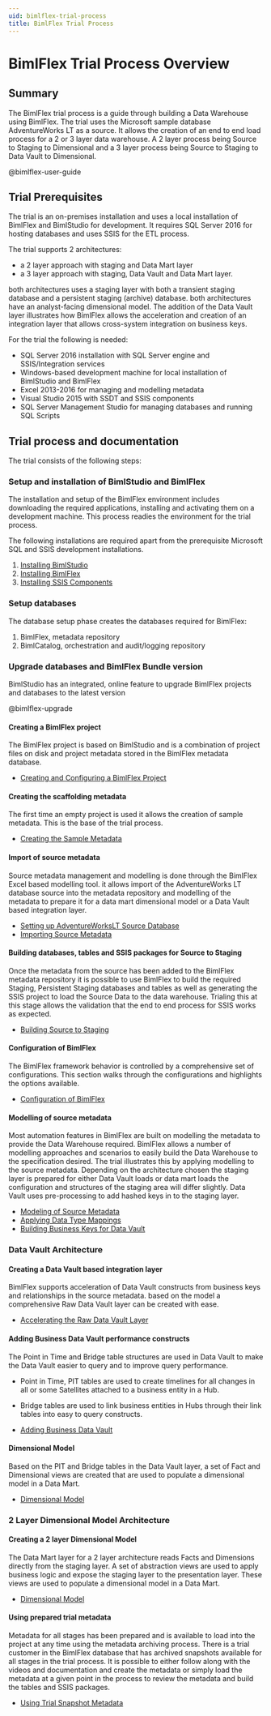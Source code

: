 ```yaml
---
uid: bimlflex-trial-process
title: BimlFlex Trial Process
---
```

# BimlFlex Trial Process Overview

## Summary

The BimlFlex trial process is a guide through building a Data Warehouse using BimlFlex. The trial uses the Microsoft sample database AdventureWorks LT as a source. It allows the creation of an end to end load process for a 2 or 3 layer data warehouse. A 2 layer process being Source to Staging to Dimensional and a 3 layer process being Source to Staging to Data Vault to Dimensional.

@bimlflex-user-guide

## Trial Prerequisites

The trial is an on-premises installation and uses a local installation of BimlFlex and BimlStudio for development. It requires SQL Server 2016 for hosting databases and uses SSIS for the ETL process.

The trial supports 2 architectures:

* a 2 layer approach with staging and Data Mart layer
* a 3 layer approach with staging, Data Vault and Data Mart layer.

both architectures uses a staging layer with both a transient staging database and a persistent staging (archive) database. both architectures have an analyst-facing dimensional model. The addition of the Data Vault layer illustrates how BimlFlex allows the acceleration and creation of an integration layer that allows cross-system integration on business keys.

For the trial the following is needed:

* SQL Server 2016 installation with SQL Server engine and SSIS/Integration services
* Windows-based development machine for local installation of BimlStudio and BimlFlex
* Excel 2013-2016 for managing and modelling metadata
* Visual Studio 2015 with SSDT and SSIS components
* SQL Server Management Studio for managing databases and running SQL Scripts

## Trial process and documentation

The trial consists of the following steps:

### Setup and installation of BimlStudio and BimlFlex

The installation and setup of the BimlFlex environment includes downloading the required applications, installing and activating them on a development machine. This process readies the environment for the trial process.

The following installations are required apart from the prerequisite Microsoft SQL and SSIS development installations.

1. [Installing BimlStudio](installing-bimlstudio.md)
1. [Installing BimlFlex](installing-bimlflex.md)
1. [Installing SSIS Components](installing-custom-SSIS-components.md)

### Setup databases

The database setup phase creates the databases required for BimlFlex:

1. BimlFlex, metadata repository
1. BimlCatalog, orchestration and audit/logging repository

### Upgrade databases and BimlFlex Bundle version

BimlStudio has an integrated, online feature to upgrade BimlFlex projects and databases to the latest version

@bimlflex-upgrade

#### Creating a BimlFlex project

The BimlFlex project is based on BimlStudio and is a combination of project files on disk and project metadata stored in the BimlFlex metadata database.

* [Creating and Configuring a BimlFlex Project](creating-and-configuring-a-bimlflex-project.md)

#### Creating the scaffolding metadata

The first time an empty project is used it allows the creation of sample metadata. This is the base of the trial process.

* [Creating the Sample Metadata](creating-the-scaffolding-metadata.md)

#### Import of source metadata

Source metadata management and modelling is done through the BimlFlex Excel based modelling tool. it allows import of the AdventureWorks LT database source into the metadata repository and modelling of the metadata to prepare it for a data mart dimensional model or a Data Vault based integration layer.

* [Setting up AdventureWorksLT Source Database](setting-up-adventureworkslt2012-source-database.md)
* [Importing Source Metadata](importing-source-metadata.md)

#### Building databases, tables and SSIS packages for Source to Staging

Once the metadata from the source has been added to the BimlFlex metadata repository it is possible to use BimlFlex to build the required Staging, Persistent Staging databases and tables as well as generating the SSIS project to load the Source Data to the data warehouse. Trialing this at this stage allows the validation that the end to end process for SSIS works as expected.

* [Building Source to Staging](building-databases-tables-and-SSIS-packages-for-source-to-staging.md)

#### Configuration of BimlFlex

The BimlFlex framework behavior is controlled by a comprehensive set of configurations. This section walks through the configurations and highlights the options available.

* [Configuration of BimlFlex](configurations-and-settings-in-bimlflex.md)

#### Modelling of source metadata

Most automation features in BimlFlex are built on modelling the metadata to provide the Data Warehouse required. BimlFlex allows a number of modelling approaches and scenarios to easily build the Data Warehouse to the specification desired. The trial illustrates this by applying modelling to the source metadata. Depending on the architecture chosen the staging layer is prepared for either Data Vault loads or data mart loads the configuration and structures of the staging area will differ slightly. Data Vault uses pre-processing to add hashed keys in to the staging layer.

* [Modeling of Source Metadata](modeling-of-source-metadata.md)
* [Applying Data Type Mappings](applying-data-type-mappings.md)
* [Building Business Keys for Data Vault](building-business-keys-for-data-vault.md)

### Data Vault Architecture

#### Creating a Data Vault based integration layer

BimlFlex supports acceleration of Data Vault constructs from business keys and relationships in the source metadata. based on the model a comprehensive Raw Data Vault layer can be created with ease.

* [Accelerating the Raw Data Vault Layer](accelerating-the-raw-data-vault-layer.md)

#### Adding Business Data Vault performance constructs

The Point in Time and Bridge table structures are used in Data Vault to make the Data Vault easier to query and to improve query performance.

* Point in Time, PIT tables are used to create timelines for all changes in all or some Satellites attached to a business entity in a Hub.
* Bridge tables are used to link business entities in Hubs through their link tables into easy to query constructs.

* [Adding Business Data Vault](adding-business-data-vault-performance-constructs.md)

#### Dimensional Model

Based on the PIT and Bridge tables in the Data Vault layer, a set of Fact and Dimensional views are created that are used to populate a dimensional model in a Data Mart.

* [Dimensional Model](dimensional-model.md)

### 2 Layer Dimensional Model Architecture

#### Creating a 2 layer Dimensional Model

The Data Mart layer for a 2 layer architecture reads Facts and Dimensions directly from the staging layer. A set of abstraction views are used to apply business logic and expose the staging layer to the presentation layer. These views are used to populate a dimensional model in a Data Mart.

* [Dimensional Model](dimensional-model.md)

#### Using prepared trial metadata

Metadata for all stages has been prepared and is available to load into the project at any time using the metadata archiving process. There is a trial customer in the BimlFlex database that has archived snapshots available for all stages in the trial process. It is possible to either follow along with the videos and documentation and create the metadata or simply load the metadata at a given point in the process to review the metadata and build the tables and SSIS packages.

* [Using Trial Snapshot Metadata](using-prepared-trial-metadata.md)
